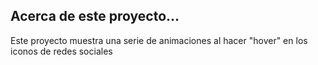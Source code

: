 ## Acerca de este proyecto...
Este proyecto muestra una serie de animaciones al hacer "hover" en los iconos de redes sociales